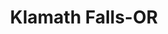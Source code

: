 ---
title: Klamath Falls-OR
slug: klamath-falls-or
f_state:
- cms/state/oregon.md
f_locations:
- cms/payday-loan/approved-payroll-advance-4766.md
- cms/payday-loan/carter---jones-collection-service-inc-6079.md
- cms/payday-loan/carter-jones-collection-services-inc-6081.md
- cms/payday-loan/credit-bureau-of-klamath-county-15473.md
- cms/payday-loan/postdate-a-check-24560.md
- cms/payday-loan/quick-check-cashing-25262.md
- cms/payday-loan/quick-check-cashing-service-25277.md
- cms/payday-loan/quick-check-cashing-service-25278.md
- cms/payday-loan/quick-check-cashing-services-25279.md
- cms/payday-loan/sawbucks-incorporated-26227.md
- cms/payday-loan/sawbucks-incorporated-26228.md
updated-on: '2024-05-30T13:41:28.615Z'
created-on: '2024-05-30T13:41:28.615Z'
published-on: '2024-05-30T13:54:32.469Z'
f_city: Klamath Falls
layout: '[city].html'
tags: city
---